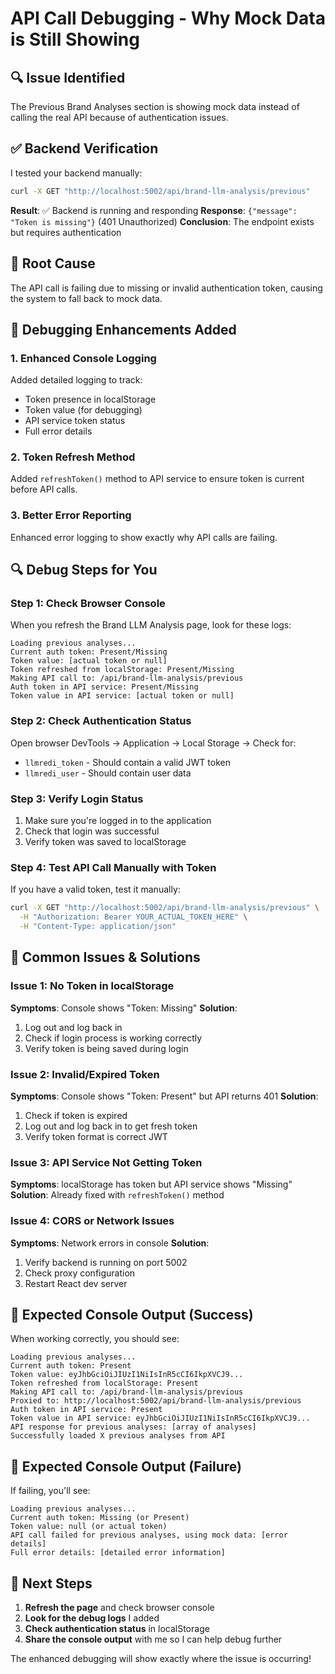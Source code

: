 # API Call Debugging - Why Mock Data is Still Showing

## 🔍 Issue Identified
The Previous Brand Analyses section is showing mock data instead of calling the real API because of authentication issues.

## ✅ Backend Verification
I tested your backend manually:
```bash
curl -X GET "http://localhost:5002/api/brand-llm-analysis/previous"
```

**Result**: ✅ Backend is running and responding
**Response**: `{"message": "Token is missing"}` (401 Unauthorized)
**Conclusion**: The endpoint exists but requires authentication

## 🐛 Root Cause
The API call is failing due to missing or invalid authentication token, causing the system to fall back to mock data.

## 🔧 Debugging Enhancements Added

### 1. Enhanced Console Logging
Added detailed logging to track:
- Token presence in localStorage
- Token value (for debugging)
- API service token status
- Full error details

### 2. Token Refresh Method
Added `refreshToken()` method to API service to ensure token is current before API calls.

### 3. Better Error Reporting
Enhanced error logging to show exactly why API calls are failing.

## 🔍 Debug Steps for You

### Step 1: Check Browser Console
When you refresh the Brand LLM Analysis page, look for these logs:

```
Loading previous analyses...
Current auth token: Present/Missing
Token value: [actual token or null]
Token refreshed from localStorage: Present/Missing
Making API call to: /api/brand-llm-analysis/previous
Auth token in API service: Present/Missing
Token value in API service: [actual token or null]
```

### Step 2: Check Authentication Status
Open browser DevTools → Application → Local Storage → Check for:
- `llmredi_token` - Should contain a valid JWT token
- `llmredi_user` - Should contain user data

### Step 3: Verify Login Status
1. Make sure you're logged in to the application
2. Check that login was successful
3. Verify token was saved to localStorage

### Step 4: Test API Call Manually with Token
If you have a valid token, test it manually:
```bash
curl -X GET "http://localhost:5002/api/brand-llm-analysis/previous" \
  -H "Authorization: Bearer YOUR_ACTUAL_TOKEN_HERE" \
  -H "Content-Type: application/json"
```

## 🚨 Common Issues & Solutions

### Issue 1: No Token in localStorage
**Symptoms**: Console shows "Token: Missing"
**Solution**: 
1. Log out and log back in
2. Check if login process is working correctly
3. Verify token is being saved during login

### Issue 2: Invalid/Expired Token
**Symptoms**: Console shows "Token: Present" but API returns 401
**Solution**:
1. Check if token is expired
2. Log out and log back in to get fresh token
3. Verify token format is correct JWT

### Issue 3: API Service Not Getting Token
**Symptoms**: localStorage has token but API service shows "Missing"
**Solution**: Already fixed with `refreshToken()` method

### Issue 4: CORS or Network Issues
**Symptoms**: Network errors in console
**Solution**: 
1. Verify backend is running on port 5002
2. Check proxy configuration
3. Restart React dev server

## 🎯 Expected Console Output (Success)

When working correctly, you should see:
```
Loading previous analyses...
Current auth token: Present
Token value: eyJhbGciOiJIUzI1NiIsInR5cCI6IkpXVCJ9...
Token refreshed from localStorage: Present
Making API call to: /api/brand-llm-analysis/previous
Proxied to: http://localhost:5002/api/brand-llm-analysis/previous
Auth token in API service: Present
Token value in API service: eyJhbGciOiJIUzI1NiIsInR5cCI6IkpXVCJ9...
API response for previous analyses: [array of analyses]
Successfully loaded X previous analyses from API
```

## 🎯 Expected Console Output (Failure)

If failing, you'll see:
```
Loading previous analyses...
Current auth token: Missing (or Present)
Token value: null (or actual token)
API call failed for previous analyses, using mock data: [error details]
Full error details: [detailed error information]
```

## 🚀 Next Steps

1. **Refresh the page** and check browser console
2. **Look for the debug logs** I added
3. **Check authentication status** in localStorage
4. **Share the console output** with me so I can help debug further

The enhanced debugging will show exactly where the issue is occurring!

